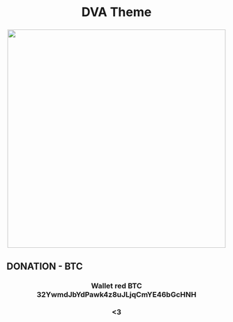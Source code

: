 <h1 align="center">DVA Theme</h1>

###

<div align="center">
  <img height="500" src="https://i.pinimg.com/originals/78/b6/c5/78b6c5d40705516b78e79d8bd3c1dc83.png"  />
</div>

###

<h2 align="left">DONATION - BTC</h2>

###

<h3 align="center">Wallet red BTC<br>32YwmdJbYdPawk4z8uJLjqCmYE46bGcHNH<br><br><3</h3>

###